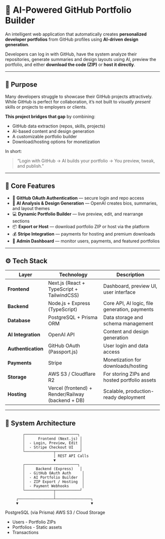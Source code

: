 # 🧠 AI-Powered GitHub Portfolio Builder

An intelligent web application that automatically creates **personalized developer portfolios** from GitHub profiles using **AI-driven design generation**.  

Developers can log in with GitHub, have the system analyze their repositories, generate summaries and design layouts using AI, preview the portfolio, and either **download the code (ZIP)** or **host it directly**.

---

## 🚀 Purpose

Many developers struggle to showcase their GitHub projects attractively.  
While GitHub is perfect for collaboration, it’s not built to *visually present* skills or projects to employers or clients.

**This project bridges that gap** by combining:
- GitHub data extraction (repos, skills, projects)
- AI-based content and design generation
- A customizable portfolio builder
- Download/hosting options for monetization

In short:  
> “Login with GitHub → AI builds your portfolio → You preview, tweak, and publish.”

---

## 🧩 Core Features

- 🔐 **GitHub OAuth Authentication** — secure login and repo access  
- 🤖 **AI Analysis & Design Generation** — OpenAI creates bios, summaries, and layout themes  
- 💻 **Dynamic Portfolio Builder** — live preview, edit, and rearrange sections  
- 📦 **Export or Host** — download portfolio ZIP or host via the platform  
- 💰 **Stripe Integration** — payments for hosting and premium downloads  
- 🧠 **Admin Dashboard** — monitor users, payments, and featured portfolios  

---

## ⚙️ Tech Stack

| Layer | Technology | Description |
|-------|-------------|-------------|
| **Frontend** | Next.js (React + TypeScript + TailwindCSS) | Dashboard, preview UI, user interface |
| **Backend** | Node.js + Express (TypeScript) | Core API, AI logic, file generation, payments |
| **Database** | PostgreSQL + Prisma ORM | Data storage and schema management |
| **AI Integration** | OpenAI API | Content and design generation |
| **Authentication** | GitHub OAuth (Passport.js) | User login and data access |
| **Payments** | Stripe | Monetization for downloads/hosting |
| **Storage** | AWS S3 / Cloudflare R2 | For storing ZIPs and hosted portfolio assets |
| **Hosting** | Vercel (frontend) + Render/Railway (backend + DB) | Scalable, production-ready deployment |

---

## 🧱 System Architecture

            ┌────────────────────────┐
            │      Frontend (Next.js) │
            │  - Login, Preview, Edit │
            │  - Stripe Checkout UI   │
            └─────────────┬───────────┘
                          │ REST API Calls
                          ▼
            ┌────────────────────────┐
            │     Backend (Express)   │
            │  - GitHub OAuth Auth     │
            │  - AI Portfolio Builder  │
            │  - ZIP Export / Hosting  │
            │  - Payment Webhooks      │
            └─────────────┬───────────┘
                          │
         ┌────────────────┴────────────────┐
         ▼                                 ▼
 PostgreSQL (via Prisma)           AWS S3 / Cloud Storage
 - Users                           - Portfolio ZIPs
 - Portfolios                      - Static assets
 - Transactions
